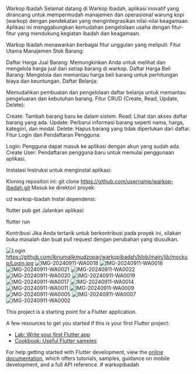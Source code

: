 Warkop Ibadah
Selamat datang di Warkop Ibadah, aplikasi inovatif yang dirancang untuk mempermudah manajemen dan operasional warung kopi (warkop) dengan pendekatan yang mengintegrasikan nilai-nilai keagamaan. Aplikasi ini menggabungkan kemudahan pengelolaan usaha dengan fitur-fitur yang mendukung kegiatan ibadah dan keagamaan.

Warkop Ibadah menawarkan berbagai fitur unggulan yang meliputi:
Fitur Utama
Manajemen Stok Barang:

Daftar Harga Jual Barang: Memungkinkan Anda untuk melihat dan mengelola harga jual dari setiap barang di warkop.
Daftar Harga Beli Barang: Mengelola dan memantau harga beli barang untuk perhitungan biaya dan keuntungan.
Daftar Belanja:

Memudahkan pembuatan dan pengelolaan daftar belanja untuk memantau pengeluaran dan kebutuhan barang.
Fitur CRUD (Create, Read, Update, Delete):

Create: Tambah barang baru ke dalam sistem.
Read: Lihat dan akses daftar barang yang ada.
Update: Perbarui informasi barang seperti nama, harga, kategori, dan modal.
Delete: Hapus barang yang tidak diperlukan dari daftar.
Fitur Login dan Pendaftaran Pengguna:

Login: Pengguna dapat masuk ke aplikasi dengan akun yang sudah ada.
Create User: Pendaftaran pengguna baru untuk memulai penggunaan aplikasi.

Instalasi
Instruksi untuk menginstal aplikasi:

Kloning repositori ini:
git clone https://github.com/username/warkop-ibadah.git
Masuk ke direktori proyek:

cd warkop-ibadah
Instal dependensi:

flutter pub get
Jalankan aplikasi:

flutter run

Kontribusi
Jika Anda tertarik untuk berkontribusi pada proyek ini, silakan buka masalah dan buat pull request dengan perubahan yang diusulkan.

![Login](https://github.com/user-attachments/assets/a390f200-d597-41f3-95a8-de9986e488f8)
https://github.com/ibnumalikmudzopar/warkopibadah/blob/main/lib/mockup/Login.jpg
![IMG-20240911-WA0018](https://github.com/user-attachments/assets/0550afe1-9366-45c6-a097-48231814efe8)
![IMG-20240911-WA0016](https://github.com/user-attachments/assets/a7c49d26-a9bf-4611-8e41-6e9950f4e419)
![IMG-20240911-WA0021](https://github.com/user-attachments/assets/57be4717-000b-48a4-804e-107bd9743bda)
![IMG-20240911-WA0022](https://github.com/user-attachments/assets/d18a6012-0f99-42cd-9372-23318be8a3b4)
![IMG-20240911-WA0020](https://github.com/user-attachments/assets/31f2d8fa-4171-4d41-8384-c8c718f52621)
![IMG-20240911-WA0019](https://github.com/user-attachments/assets/bbf48753-58b0-4d64-b503-bc14e17d2b45)
![IMG-20240911-WA0017](https://github.com/user-attachments/assets/ed4a6d0b-ee9b-4573-acbf-373f79e4af50)
![IMG-20240911-WA0014](https://github.com/user-attachments/assets/23771f0f-6135-42e3-a895-6d6811532b69)
![IMG-20240911-WA0011](https://github.com/user-attachments/assets/99b1682b-0381-43c3-9121-7cd64f293134)
![IMG-20240911-WA0009](https://github.com/user-attachments/assets/435be673-3377-41b6-b60a-0f21768ff756)
![IMG-20240911-WA0005](https://github.com/user-attachments/assets/e23f95a4-f158-420f-bed5-81389ce434db)
![IMG-20240911-WA0007](https://github.com/user-attachments/assets/789e5754-50ef-46eb-ba6e-b2231ae40c40)
![IMG-20240911-WA0002](https://github.com/user-attachments/assets/99e61138-5ba0-45b3-8d54-cc5f3d71d798)















This project is a starting point for a Flutter application.

A few resources to get you started if this is your first Flutter project:

- [Lab: Write your first Flutter app](https://docs.flutter.dev/get-started/codelab)
- [Cookbook: Useful Flutter samples](https://docs.flutter.dev/cookbook)

For help getting started with Flutter development, view the
[online documentation](https://docs.flutter.dev/), which offers tutorials,
samples, guidance on mobile development, and a full API reference.
#   w a r k o p i b a d a h 
 
 

